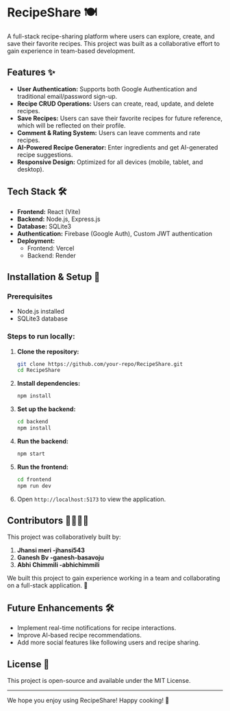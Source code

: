 # RecipeShare 🍽️

A full-stack recipe-sharing platform where users can explore, create, and save their favorite recipes. This project was built as a collaborative effort to gain experience in team-based development.

## Features ✨

- **User Authentication:** Supports both Google Authentication and traditional email/password sign-up.
- **Recipe CRUD Operations:** Users can create, read, update, and delete recipes.
- **Save Recipes:** Users can save their favorite recipes for future reference, which will be reflected on their profile.
- **Comment & Rating System:** Users can leave comments and rate recipes.
- **AI-Powered Recipe Generator:** Enter ingredients and get AI-generated recipe suggestions.
- **Responsive Design:** Optimized for all devices (mobile, tablet, and desktop).

## Tech Stack 🛠️

- **Frontend:** React (Vite)
- **Backend:** Node.js, Express.js
- **Database:** SQLite3
- **Authentication:** Firebase (Google Auth), Custom JWT authentication
- **Deployment:**
  - Frontend: Vercel
  - Backend: Render

## Installation & Setup 🚀

### Prerequisites
- Node.js installed
- SQLite3 database

### Steps to run locally:

1. **Clone the repository:**
   ```sh
   git clone https://github.com/your-repo/RecipeShare.git
   cd RecipeShare
   ```

2. **Install dependencies:**
   ```sh
   npm install
   ```

3. **Set up the backend:**
   ```sh
   cd backend
   npm install
   ```

4. **Run the backend:**
   ```sh
   npm start
   ```

5. **Run the frontend:**
   ```sh
   cd frontend
   npm run dev
   ```

6. Open `http://localhost:5173` to view the application.

## Contributors 👨‍💻👩‍💻

This project was collaboratively built by:
1. **Jhansi meri -jhansi543**
2. **Ganesh Bv -ganesh-basavoju**
3. **Abhi Chimmili -abhichimmili**

We built this project to gain experience working in a team and collaborating on a full-stack application. 🚀

## Future Enhancements 🛠️
- Implement real-time notifications for recipe interactions.
- Improve AI-based recipe recommendations.
- Add more social features like following users and recipe sharing.

## License 📜
This project is open-source and available under the MIT License.

---

We hope you enjoy using RecipeShare! Happy cooking! 🍲
